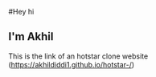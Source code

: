 #Hey hi
## I'm Akhil
This is the link of an hotstar clone website
(https://akhildiddi1.github.io/hotstar-/)

